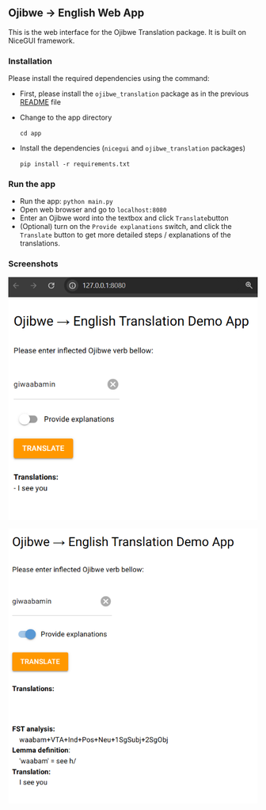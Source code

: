 ## Ojibwe -> English Web App

This is the web interface for the Ojibwe Translation package. 
It is built on NiceGUI framework.

### Installation

Please install the required dependencies using the command:
- First, please install the `ojibwe_translation` package as in the previous [README](../README.md) file 
- Change to the app directory 
    
    `cd app` 
- Install the dependencies (`nicegui` and `ojibwe_translation` packages) 

    `pip install -r requirements.txt`

### Run the app
- Run the app: `python main.py`
- Open web browser and go to `localhost:8080` 
- Enter an Ojibwe word into the textbox and click `Translate`button
- (Optional) turn on the `Provide explanations` switch, and click the `Translate` button to get more detailed steps / explanations of the translations. 

### Screenshots
![App user interface](./images/app_screenshot.png)

![With detailed explanations](./images/app_screenshot_w_explanations.png)

